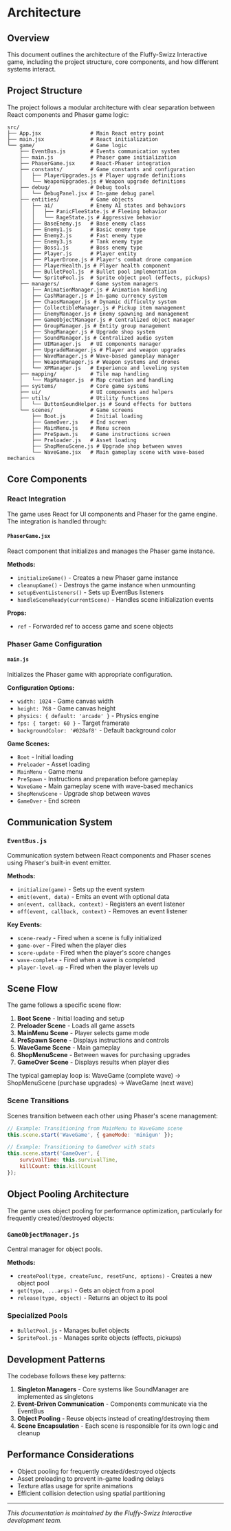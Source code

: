 # Architecture

## Overview

This document outlines the architecture of the Fluffy-Swizz Interactive game, including the project structure, core components, and how different systems interact.

## Project Structure

The project follows a modular architecture with clear separation between React components and Phaser game logic:

```
src/
├── App.jsx                # Main React entry point
├── main.jsx               # React initialization
└── game/                  # Game logic
    ├── EventBus.js        # Events communication system
    ├── main.js            # Phaser game initialization
    ├── PhaserGame.jsx     # React-Phaser integration
    ├── constants/         # Game constants and configuration
    │   ├── PlayerUpgrades.js # Player upgrade definitions
    │   └── WeaponUpgrades.js # Weapon upgrade definitions
    ├── debug/             # Debug tools
    │   └── DebugPanel.jsx # In-game debug panel
    ├── entities/          # Game objects
    │   ├── ai/            # Enemy AI states and behaviors
    │   │   ├── PanicFleeState.js # Fleeing behavior
    │   │   └── RageState.js # Aggressive behavior
    │   ├── BaseEnemy.js   # Base enemy class
    │   ├── Enemy1.js      # Basic enemy type
    │   ├── Enemy2.js      # Fast enemy type
    │   ├── Enemy3.js      # Tank enemy type
    │   ├── Boss1.js       # Boss enemy type
    │   ├── Player.js      # Player entity
    │   ├── PlayerDrone.js # Player's combat drone companion
    │   ├── PlayerHealth.js # Player health component
    │   ├── BulletPool.js  # Bullet pool implementation
    │   └── SpritePool.js  # Sprite object pool (effects, pickups)
    ├── managers/          # Game system managers
    │   ├── AnimationManager.js # Animation handling
    │   ├── CashManager.js # In-game currency system
    │   ├── ChaosManager.js # Dynamic difficulty system
    │   ├── CollectibleManager.js # Pickup item management
    │   ├── EnemyManager.js # Enemy spawning and management
    │   ├── GameObjectManager.js # Centralized object manager
    │   ├── GroupManager.js # Entity group management
    │   ├── ShopManager.js # Upgrade shop system
    │   ├── SoundManager.js # Centralized audio system
    │   ├── UIManager.js   # UI components manager
    │   ├── UpgradeManager.js # Player and weapon upgrades
    │   ├── WaveManager.js # Wave-based gameplay manager
    │   ├── WeaponManager.js # Weapon systems and drones
    │   └── XPManager.js   # Experience and leveling system
    ├── mapping/           # Tile map handling
    │   └── MapManager.js  # Map creation and handling
    ├── systems/           # Core game systems
    ├── ui/                # UI components and helpers
    ├── utils/             # Utility functions
    │   └── ButtonSoundHelper.js # Sound effects for buttons
    └── scenes/            # Game screens
        ├── Boot.js        # Initial loading
        ├── GameOver.js    # End screen
        ├── MainMenu.js    # Menu screen
        ├── PreSpawn.js    # Game instructions screen
        ├── Preloader.js   # Asset loading
        ├── ShopMenuScene.js # Upgrade shop between waves
        └── WaveGame.jsx   # Main gameplay scene with wave-based mechanics
```

## Core Components

### React Integration

The game uses React for UI components and Phaser for the game engine. The integration is handled through:

#### `PhaserGame.jsx`

React component that initializes and manages the Phaser game instance.

**Methods:**
- `initializeGame()` - Creates a new Phaser game instance
- `cleanupGame()` - Destroys the game instance when unmounting
- `setupEventListeners()` - Sets up EventBus listeners
- `handleSceneReady(currentScene)` - Handles scene initialization events

**Props:**
- `ref` - Forwarded ref to access game and scene objects

### Phaser Game Configuration

#### `main.js`

Initializes the Phaser game with appropriate configuration.

**Configuration Options:**
- `width: 1024` - Game canvas width
- `height: 768` - Game canvas height
- `physics: { default: 'arcade' }` - Physics engine
- `fps: { target: 60 }` - Target framerate
- `backgroundColor: '#028af8'` - Default background color

**Game Scenes:**
- `Boot` - Initial loading
- `Preloader` - Asset loading
- `MainMenu` - Game menu
- `PreSpawn` - Instructions and preparation before gameplay
- `WaveGame` - Main gameplay scene with wave-based mechanics
- `ShopMenuScene` - Upgrade shop between waves
- `GameOver` - End screen

## Communication System

### `EventBus.js`

Communication system between React components and Phaser scenes using Phaser's built-in event emitter.

**Methods:**
- `initialize(game)` - Sets up the event system
- `emit(event, data)` - Emits an event with optional data
- `on(event, callback, context)` - Registers an event listener
- `off(event, callback, context)` - Removes an event listener

**Key Events:**
- `scene-ready` - Fired when a scene is fully initialized
- `game-over` - Fired when the player dies
- `score-update` - Fired when the player's score changes
- `wave-complete` - Fired when a wave is completed
- `player-level-up` - Fired when the player levels up

## Scene Flow

The game follows a specific scene flow:

1. **Boot Scene** - Initial loading and setup
2. **Preloader Scene** - Loads all game assets
3. **MainMenu Scene** - Player selects game mode
4. **PreSpawn Scene** - Displays instructions and controls
5. **WaveGame Scene** - Main gameplay
6. **ShopMenuScene** - Between waves for purchasing upgrades
7. **GameOver Scene** - Displays results when player dies

The typical gameplay loop is:
WaveGame (complete wave) → ShopMenuScene (purchase upgrades) → WaveGame (next wave)

### Scene Transitions

Scenes transition between each other using Phaser's scene management:

```javascript
// Example: Transitioning from MainMenu to WaveGame scene
this.scene.start('WaveGame', { gameMode: 'minigun' });

// Example: Transitioning to GameOver with stats
this.scene.start('GameOver', {
    survivalTime: this.survivalTime,
    killCount: this.killCount
});
```

## Object Pooling Architecture

The game uses object pooling for performance optimization, particularly for frequently created/destroyed objects:

### `GameObjectManager.js`

Central manager for object pools.

**Methods:**
- `createPool(type, createFunc, resetFunc, options)` - Creates a new object pool
- `get(type, ...args)` - Gets an object from a pool
- `release(type, object)` - Returns an object to its pool

### Specialized Pools

- `BulletPool.js` - Manages bullet objects
- `SpritePool.js` - Manages sprite objects (effects, pickups)

## Development Patterns

The codebase follows these key patterns:

1. **Singleton Managers** - Core systems like SoundManager are implemented as singletons
2. **Event-Driven Communication** - Components communicate via the EventBus
3. **Object Pooling** - Reuse objects instead of creating/destroying them
4. **Scene Encapsulation** - Each scene is responsible for its own logic and cleanup

## Performance Considerations

- Object pooling for frequently created/destroyed objects
- Asset preloading to prevent in-game loading delays
- Texture atlas usage for sprite animations
- Efficient collision detection using spatial partitioning

---

*This documentation is maintained by the Fluffy-Swizz Interactive development team.*
